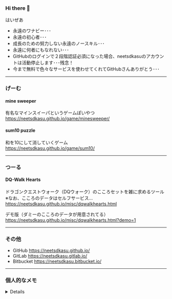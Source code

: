### Hi there 👋
はいぜあ  

 - 永遠のワナビー･･･  
 - 永遠の初心者･･･  
 - 成長のための努力しない永遠のノースキル･･･  
 - 永遠に何者にもなれない･･･  
 - GitHubのログインで２段階認証必須になった場合、neetsdkasuのアカウントは活動停止します･･･残念！  
 - 今まで無料で色々なサービスを使わせてくれてGitHubさんありがとう･･･


-------------------------------
### げーむ

#### mine sweeper
有名なマインスイーパというゲームぽいやつ  
https://neetsdkasu.github.io/game/minesweeper/  


#### sum10 puzzle
和を10にして消していくゲーム  
https://neetsdkasu.github.io/game/sum10/  


-------------------------------
### つーる

#### DQ-Walk Hearts
ドラゴンクエストウォーク（DQウォーク）のこころセットを雑に求めるツール  
※なお、こころのデータはセルフサービス…  
https://neetsdkasu.github.io/misc/dqwalkhearts.html  

デモ版（ダミーのこころのデータが用意されてる）  
https://neetsdkasu.github.io/misc/dqwalkhearts.html?demo=1  


-------------------------------
### その他

 - GitHub https://neetsdkasu.github.io/
 - GitLab https://neetsdkasu.gitlab.io/
 - Bitbucket https://neetsdkasu.bitbucket.io/


-------------------------------
### 個人的なメモ

<details>

###### 明治維新でスーツとかの西洋文化を標準正装とするなら暦も西暦を標準にしろよクソ  

| 和暦           | 西暦                                               |
|:---------------|:---------------------------------------------------|
| 明治元年9月8日 | 1886年10月23日･･･ （暦が揃ってないタイミング…!?） |
| 明治45年       | 1912年7月30日まで？                                |
| 大正元年       | 1912年7月30日から？                                |
| 大正2年        | 1913年                                             |
| 大正14年       | 1925年                                             |
| 大正15年       | 1926年12月25日まで                                 |
| 昭和元年       | 1926年12月26日から                                 |
| 昭和2年        | 1927年                                             |
| 昭和63年       | 1988年                                             |
| 昭和64年       | 1989年1月7日まで                                   |
| 平成元年       | 1989年1月8日から                                   |
| 平成2年        | 1990年                                             |
| 平成30年       | 2018年                                             |
| 平成31年       | 2019年4月30日まで                                  |
| 令和元年       | 2019年5月1日から                                   |
| 令和2年        | 2020年                                             |


###### 細かい学歴記述要求する履歴書クソ文化消えてくれ…専門職での専門課程修了示す以外での学歴欄を法で禁止しろよクソ

| 事柄         | 和暦        | 西暦      |
|:-------------|:------------|:----------|
| 小学校卒業   | 平成8年3月  | 1996年3月 |
| 中学校卒業   | 平成11年3月 | 1999年3月 |
| 高等学校入学 | 平成11年4月 | 1999年4月 |
| 高等学校卒業 | 平成14年3月 | 2002年3月 |
| 大学入学     | 平成15年4月 | 2003年4月 |
| 大学卒業     | 平成20年3月 | 2008年3月 |

テキトーにググると、『一般的には小学校卒業から書きます』『一般的には中学校卒業から書きます』『一般的には高校入学から書きます』、一般？クソ


###### ページの特定テキスト部分にジャンプさせるURL記述？

```
URL末尾に #:~:text=ほげほげ と付ける
例
https://neetsdkasu.github.io/links.html#:~:text=gist

```



###### goフォーマッタをサブディレクトリ（？）のほうまで適用するやり方


```bash
go fmt ./...
```


###### IPアドレスやホスト名を調べるコマンド（？）

```
dig -x IPアドレス
nslookup IPアドレス
whois IPアドレス
whois ホスト名
```


###### ダウンロードしたファイルのSHAのハッシュ確認方法（？）


```
SHA256ならsha256sum
SHA512ならsha512sum

ハッシュとファイル名だけが分かってるとき
echo ハッシュ ファイル名 | sha256sum -c -

ハッシュとファイル名が並ぶファイルがあるとき(例えばchecksum.txtというファイルなら)
sha256sum -c checksum.txt

```


###### ダウンロードしたファイルのGPG（署名？）とかいうやつの検証方法（？）


```
まず署名した人（？）の情報を登録しとく
ファイルで提供されているなら(ファイル名がfoobar-key.gpg.ascii.txtとするなら)
gpg --import foobar-key.gpg.ascii.txt

署名した人（？）の情報がファイルでなくキーサーバー（？）とかいうとこから取得する必要あるなら
gpg --keyserver キーサーバー名 --recv-key 署名の人のID（ハッシュ？）ぽいやつ

検証用のファイル（拡張子がsigとかascとかある？）を使って検証するらしい
（ダウンロードしたファイルがfoobar.txtで検証用ファイルがfoobar.txt.sigで提供されてるとすると）
gpg --verify foobar.txt.sig

```


###### Androidアプリ作る


```
開発に使ってる実機環境
id: Android-15
Platform: Android 4.0.3
API Level: 15

ターゲット一覧を眺める（ここからターゲットを選ぶ、まぁ現在はAndroid-15だが）
android list targets

ターゲットに対する新規プロジェクト
android create project --target <target-id> --name MyFirstApp \
--path <path-to-workspace>/MyFirstApp --activity MainActivity \
--package com.example.myfirstapp

デバッグビルド
ant debug

デバッグビルドのアプリを実機へ新規インストール（ant用ビルドスクリプトに登録されてるコマンドでも出来た木がする、おそらくant debug install 
adb install bin\MyFirstApp-debug.apk

デバッグビルドのアプリを実機へ再インストール（ant用ビルドスクリプトに登録されてるコマンドでも出来た木がする）
adb install -r bin\MyFirstApp-debug.apk

実機からアンインストール（ant用ビルドスクリプトに登録されてるコマンドでも出来た木がする）
adb uninstall com.example.myfirstapp

開発作業をやめるときにバックグラウンドで稼動してる実機と通信するデバッグサーバーを停止（antやadbでコマンド実行すると起動するぽい？）
adb kill-server

android-sdk-windows\tools\ant\build.xml にあるコマンドぽいもの(targetタグの一部)
ant helpを実行でこれらの説明が並ぶぽい

ant clean
ant release
ant test
ant lint
ant debug install
ant release install
ant installd
ant installr
ant uninstall
ant help

細かい設定に困ったらIDPWMemoICSを見る

android create projectしたあとに最初に ant debug で空ビルドしてから ant lint をやっておく(lintはビルド時に生成されるデータがないと動かない)
この際に出るエラーはIDPWMemoICSの設定ファイル等を参考にする
たいていの場合、
AndroidManifest.xmlの
  manifestタグ下に
    <uses-sdk android:minSdkVersion="15" android:targetSdkVersion="15" />
    を書いておく
  applicationタグの属性に
    android:allowBackup="false"
    を追加しとく
local.propaertiesの
　　sdk.dirの値のパスのコロン(:)の文字をエスケープ文字(\)でエスケープする
ant.propertiesに
  java.compilerargs=-Xlint -Xlint:-options
  の行を書き込む
lint.xmlを作成して
  <?xml version="1.0" encoding="UTF-8"?>
　　<lint>
      <issue id="IconMissingDensityFolder" severity="ignore" />
      <issue id="GoogleAppIndexingWarning" severity="ignore" />
      <issue id="OldTargetApi" severity="ignore" />
  </lint>
  を書いておく

USBデバッグは
自分のアプリだけの眺めるなら、Log.d("MyApp", "hoge") とかしてるなら
リアルタイムで眺めるなら
adb logcat ActivityManager:I MyApp:D *:S
直近の情報だけでいいならリダイレクトでlogfile.txtに書き込むなら
adb logcat -d ActivityManager:I MyApp:D AndroidRuntime:E *:S > logfile.txt
とコマンド打てばOK（ :D はデバッグレベルのログ表示、　:S は一切見えなくする ）
*:Sとすることでログに出てくる関心のない他のアプリのログを見えなくできる･･･
ActivityManagerはMyAppの起動とか見る
AndroidRuntimeはMyAppの例外発生で異常終了とか…？

リソースファイル(/res)を弄ったら
ant clean
をしたほうが良さそう
ant cleanしないと反映されてない状況に遭遇したりしたし（ヌルポが出た）

ヘルプ
android --help
adb help
adb logcat --help
ant -help   これはant自身のヘルプ
```

</details>
